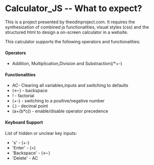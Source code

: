 # Calculator_JS -- What to expect?
This is a project presented by theodinproject.com. It requires the synthesization of combined js functionalities, visual styles (css) and the structured html to design a on-screen calculator in a website. 

This calculator supports the following operators and functionalities:

#### Operators
* Addition, Multiplication,Division and Substraction(/*+-)

#### Functionalities
* AC- Clearing all variables,inputs and switching to defaults
* (<--) - backspace
* ! - factorial
* (+-) - switching to a positive/negative number
* (.) - decimal point
* (a+(b*c)) - enable/disable operator precedence

#### Keyboard Support
List of hidden or unclear key inputs: 
* 's' - (+-)
* 'Enter' - (=)
* 'Backspace' - (<--)
* 'Delete' - AC

